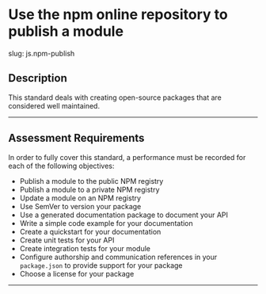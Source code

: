 # Use the npm online repository to publish a module

slug: js.npm-publish

## Description
This standard deals with creating open-source packages that are considered well maintained.

---
## Assessment Requirements
In order to fully cover this standard, a performance must be recorded for each of the following objectives:

- Publish a module to the public NPM registry
- Publish a module to a private NPM registry
- Update a module on an NPM registry
- Use SemVer to version your package
- Use a generated documentation package to document your API
- Write a simple code example for your documentation
- Create a quickstart for your documentation
- Create unit tests for your API
- Create integration tests for your module
- Configure authorship and communication references in your `package.json` to provide support for your package
- Choose a license for your package

---
